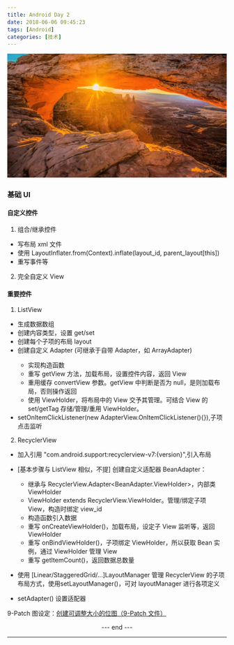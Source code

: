 ```yaml
---
title: Android Day 2
date: 2018-06-06 09:45:23
tags: [Android]
categories: [技术]
---
```


![](Android-Day-2/index.jpg)

### 基础 UI
#### 自定义控件
 1. 组合/继承控件
  + 写布局 xml 文件
  + 使用 LayoutInflater.from(Context).inflate(layout_id, parent_layout[this])
  + 重写事件等
 2. 完全自定义 View<!-- more -->


#### 重要控件
 1. ListView
  + 生成数据数组
  + 创建内容类型，设置 get/set
  + 创建每个子项的布局 layout
  + 创建自定义 Adapter (可继承于自带 Adapter，如 ArrayAdapter<Bean>)
    + 实现构造函数
    + 重写 getView 方法，加载布局，设置控件内容，返回 View
    + 重用缓存 convertView 参数。getView 中判断是否为 null，是则加载布局，否则操作返回
    + 使用 ViewHolder，将布局中的 View 交予其管理。可结合 View 的 set/getTag 存储/管理/重用 ViewHolder。
  + setOnItemClickListener(new AdapterView.OnItemClickListener(){}),子项点击监听

 2. RecyclerView
  + 加入引用 "com.android.support:recyclerview-v7:{version}",引入布局
  + [基本步骤与 ListView 相似，不提] 创建自定义适配器 BeanAdapter：
    + 继承与 RecyclerView.Adapter<BeanAdapter.ViewHolder>，内部类 ViewHolder
    + ViewHolder extends RecyclerView.ViewHolder。管理/绑定子项 View，构造时绑定 view_id
    + 构造函数引入数据
    + 重写 onCreateViewHolder()，加载布局，设定子 View 监听等，返回 ViewHolder
    + 重写 onBindViewHolder()，子项绑定 ViewHolder，所以获取 Bean 实例，通过 ViewHolder 管理 View
    + 重写 getItemCount()，返回数据总数量

  + 使用 [Linear/StaggeredGrid/...]LayoutManager 管理 RecyclerView 的子项布局方式，使用setLayoutManager()，可对 layoutManager 进行各项定义
  + setAdapter() 设置适配器

9-Patch 图设定：[创建可调整大小的位图（9-Patch 文件）][1]


[1]:https://developer.android.com/studio/write/draw9patch?hl=zh-cn


<center> --- end --- </center>

---
